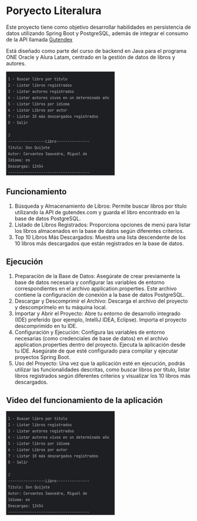 # Poryecto Literalura

Este proyecto tiene como objetivo desarrollar habilidades en persistencia de datos utilizando Spring Boot y PostgreSQL, además de integrar el consumo de la API llamada [Gutendex](https://gutendex.com/)

Está diseñado como parte del curso de backend en Java para el programa ONE Oracle y Alura Latam, centrado en la gestión de datos de libros y autores.

![Proyecto Literalura](https://github.com/KeilinPaniagua/Literalura/blob/main/Proyecto%20Literalura.png)

## Funcionamiento

1) Búsqueda y Almacenamiento de Libros: Permite buscar libros por título utilizando la API de gutendex.com y guarda el libro encontrado en la base de datos PostgreSQL.
2) Listado de Libros Registrados: Proporciona opciones de menú para listar los libros almacenados en la base de datos según diferentes criterios.
3) Top 10 Libros Más Descargados: Muestra una lista descendente de los 10 libros más descargados que están registrados en la base de datos.

## Ejecución

1) Preparación de la Base de Datos: Asegúrate de crear previamente la base de datos necesaria y configurar las variables de entorno correspondientes en el archivo application.properties. Este archivo contiene la configuración de conexión a la base de datos PostgreSQL.
2) Descargar y Descomprimir el Archivo: Descarga el archivo del proyecto y descomprímelo en tu máquina local.
3) Importar y Abrir el Proyecto: Abre tu entorno de desarrollo integrado (IDE) preferido (por ejemplo, IntelliJ IDEA, Eclipse). Importa el proyecto descomprimido en tu IDE.
4) Configuración y Ejecución: Configura las variables de entorno necesarias (como credenciales de base de datos) en el archivo application.properties dentro del proyecto. Ejecuta la aplicación desde tu IDE. Asegúrate de que esté configurado para compilar y ejecutar proyectos Spring Boot.
5) Uso del Proyecto: Una vez que la aplicación esté en ejecución, podrás utilizar las funcionalidades descritas, como buscar libros por título, listar libros registrados según diferentes criterios y visualizar los 10 libros más descargados.

## Video del funcionamiento de la aplicación


[![Mira el vídeo](https://github.com/KeilinPaniagua/Literalura/blob/main/Proyecto%20Literalura.png)](https://youtu.be/aFNzeNpjQ5g)









